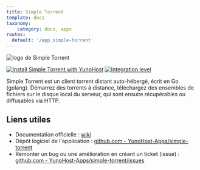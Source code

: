 ```yaml
---
title: Simple Torrent
template: docs
taxonomy:
    category: docs, apps
routes:
  default: '/app_simple-torrent'
---
```


![logo de Simple Torrent](image://simple-torrent_logo.png?width=80)

[![Install Simple Torrent with YunoHost](https://install-app.yunohost.org/install-with-yunohost.png)](https://install-app.yunohost.org/?app=simple-torrent) [![Integration level](https://dash.yunohost.org/integration/simple-torrent.svg)](https://dash.yunohost.org/appci/app/simple-torrent)

Simple Torrent est un client torrent distant auto-hébergé, écrit en Go (golang). Démarrez des torrents à distance, téléchargez des ensembles de fichiers sur le disque local du serveur, qui sont ensuite récupérables ou diffusables via HTTP.

## Liens utiles

 + Documentation officielle : [wiki](https://github.com/boypt/simple-torrent/wiki)
 + Dépôt logiciel de l'application : [github.com - YunoHost-Apps/simple-torrent](https://github.com/YunoHost-Apps/simple-torrent_ynh)
 + Remonter un bug ou une amélioration en créant un ticket (issue) : [github.com - YunoHost-Apps/simple-torrent/issues](https://github.com/YunoHost-Apps/simple-torrent_ynh/issues)
